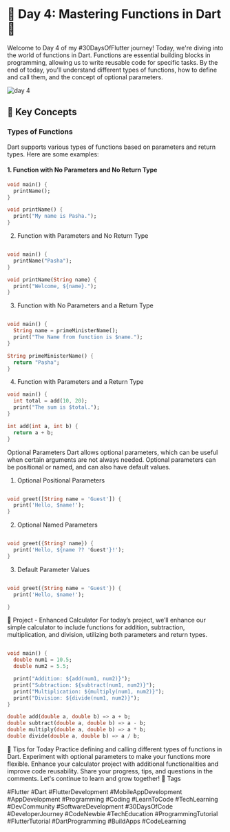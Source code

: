 # 🚀 Day 4: Mastering Functions in Dart 🚀

Welcome to Day 4 of my #30DaysOfFlutter journey! Today, we're diving into the world of functions in Dart. Functions are essential building blocks in programming, allowing us to write reusable code for specific tasks. By the end of today, you'll understand different types of functions, how to define and call them, and the concept of optional parameters.


![day 4](https://github.com/TashkeelPasha/30-Days-of-mastering-flutter-/assets/152206485/2860dcf1-ba6a-4a2e-b50a-e8dbf38cc89f)




## 📝 Key Concepts

### Types of Functions
Dart supports various types of functions based on parameters and return types. Here are some examples:

#### 1. Function with No Parameters and No Return Type
```dart
void main() {
  printName();
}

void printName() {
  print("My name is Pasha.");
}
```
2. Function with Parameters and No Return Type
```dart

void main() {
  printName("Pasha");
}

void printName(String name) {
  print("Welcome, ${name}.");
}
```

3. Function with No Parameters and a Return Type
```dart

void main() {
  String name = primeMinisterName();
  print("The Name from function is $name.");
}

String primeMinisterName() {
  return "Pasha";
}

```
4. Function with Parameters and a Return Type
```dart
void main() {
  int total = add(10, 20);
  print("The sum is $total.");
}

int add(int a, int b) {
  return a + b;
}
```

Optional Parameters
Dart allows optional parameters, which can be useful when certain arguments are not always needed. Optional parameters can be positional or named, and can also have default values.

1. Optional Positional Parameters
```dart

void greet([String name = 'Guest']) {
  print('Hello, $name!');
}

```
2. Optional Named Parameters
```dart

void greet({String? name}) {
  print('Hello, ${name ?? 'Guest'}!');
}
```
3. Default Parameter Values
```dart

void greet({String name = 'Guest'}) {
  print('Hello, $name!');

}
```
🎯 Project - Enhanced Calculator
For today’s project, we’ll enhance our simple calculator to include functions for addition, subtraction, multiplication, and division, utilizing both parameters and return types.

```dart

void main() {
  double num1 = 10.5;
  double num2 = 5.5;

  print("Addition: ${add(num1, num2)}");
  print("Subtraction: ${subtract(num1, num2)}");
  print("Multiplication: ${multiply(num1, num2)}");
  print("Division: ${divide(num1, num2)}");
}

double add(double a, double b) => a + b;
double subtract(double a, double b) => a - b;
double multiply(double a, double b) => a * b;
double divide(double a, double b) => a / b;
```

🌟 Tips for Today
Practice defining and calling different types of functions in Dart.
Experiment with optional parameters to make your functions more flexible.
Enhance your calculator project with additional functionalities and improve code reusability.
Share your progress, tips, and questions in the comments. Let's continue to learn and grow together! 💪
Tags

#Flutter #Dart #FlutterDevelopment #MobileAppDevelopment #AppDevelopment #Programming #Coding #LearnToCode #TechLearning #DevCommunity #SoftwareDevelopment #30DaysOfCode #DeveloperJourney #CodeNewbie #TechEducation #ProgrammingTutorial #FlutterTutorial #DartProgramming #BuildApps #CodeLearning
